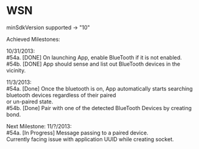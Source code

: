 WSN
===

minSdkVersion supported -> "10"

Achieved Milestones:

  10/31/2013: <br/>
    #54a. [DONE] On launching App, enable BlueTooth if it is not enabled. <br/>
    #54b. [DONE] App should sense and list out BlueTooth devices in the vicinity. <br/>
  
  11/3/2013: <br/>
    #54a. [Done] Once the bluetooth is on, App automatically starts searching bluetooth devices regardless of their paired<br>
        or un-paired state.<br/>
    #54b. [Done] Pair with one of the detected BlueTooth Devices by creating bond.
  
Next Milestone:
  11/?/2013: <br/>
  #54a. [In Progress] Message passing to a paired device. <br/>
     Currently facing issue with application UUID while creating socket.
